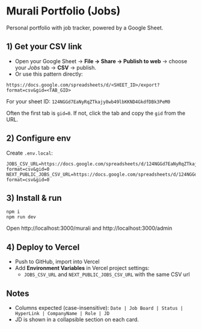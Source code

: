 # Murali Portfolio (Jobs)

Personal portfolio with job tracker, powered by a Google Sheet.

## 1) Get your CSV link
- Open your Google Sheet → **File → Share → Publish to web** → choose your *Jobs* tab → **CSV** → publish.
- Or use this pattern directly:
```
https://docs.google.com/spreadsheets/d/<SHEET_ID>/export?format=csv&gid=<TAB_GID>
```
For your sheet ID: `124NGGd7EaNyRqZTkajy8wb49lbKKND4GkdfDBk3PeM0`

Often the first tab is `gid=0`. If not, click the tab and copy the `gid` from the URL.

## 2) Configure env
Create `.env.local`:
```
JOBS_CSV_URL=https://docs.google.com/spreadsheets/d/124NGGd7EaNyRqZTkajy8wb49lbKKND4GkdfDBk3PeM0/export?format=csv&gid=0
NEXT_PUBLIC_JOBS_CSV_URL=https://docs.google.com/spreadsheets/d/124NGGd7EaNyRqZTkajy8wb49lbKKND4GkdfDBk3PeM0/export?format=csv&gid=0
```

## 3) Install & run
```
npm i
npm run dev
```
Open http://localhost:3000/murali and http://localhost:3000/admin

## 4) Deploy to Vercel
- Push to GitHub, import into Vercel
- Add **Environment Variables** in Vercel project settings:
  - `JOBS_CSV_URL` and `NEXT_PUBLIC_JOBS_CSV_URL` with the same CSV url

## Notes
- Columns expected (case-insensitive): `Date | Job Board | Status | HyperLink | CompanyName | Role | JD`
- JD is shown in a collapsible section on each card.
